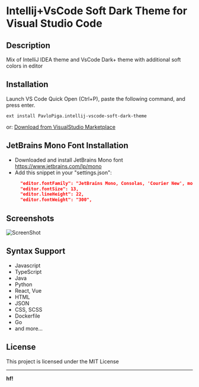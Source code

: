 # Intellij+VsCode Soft Dark Theme for Visual Studio Code


## Description
Mix of IntelliJ IDEA theme and VsCode Dark+ theme with additional soft colors in editor


## Installation
Launch VS Code Quick Open (Ctrl+P), paste the following command, and press enter.

```ext install PavloPiga.intellij-vscode-soft-dark-theme```

or:
[Download from VisualStudio Marketplace](https://marketplace.visualstudio.com/items?itemName=PavloPiga.intellij-vscode-soft-dark-theme)
## JetBrains Mono Font Installation
- Downloaded and install JetBrains Mono font https://www.jetbrains.com/lp/mono
- Add this snippet in your "settings.json":
  ```json
    "editor.fontFamily": "JetBrains Mono, Consolas, 'Courier New', monospace",
    "editor.fontSize": 13,
    "editor.lineHeight": 22,
    "editor.fontWeight": "300",
    ```

## Screenshots
![ScreenShot](https://github.com/pavelpiha/intellij-vscode-soft-dark-theme/raw/HEAD/assets/screenshot.jpg)

## Syntax Support
- Javascript
- TypeScript
- Java
- Python
- React, Vue
- HTML
- JSON
- CSS, SCSS
- Dockerfile
- Go
- and more...


## License
This project is licensed under the MIT License


---

**hf!**
